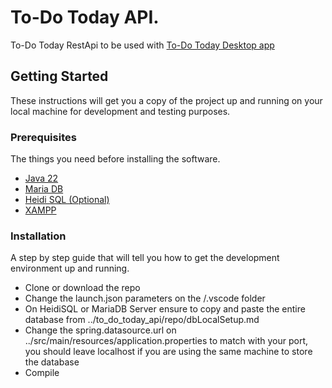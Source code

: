# To-Do Today API.

To-Do Today RestApi to be used with <a href="https://github.com/S4nchzz/To-Do-Today_dapp"> To-Do Today Desktop app</a>

## Getting Started

These instructions will get you a copy of the project up and running on your local machine for development and testing purposes.

### Prerequisites

The things you need before installing the software.

* <a href="https://www.oracle.com/java/technologies/javase/jdk22-archive-downloads.html">Java 22 </a>
* <a href="https://mariadb.org/">Maria DB</a>
* <a href="https://www.heidisql.com/">Heidi SQL (Optional)</a>
* <a href="https://www.apachefriends.org/es/index.html">XAMPP</a>

### Installation

A step by step guide that will tell you how to get the development environment up and running.

* Clone or download the repo
* Change the launch.json parameters on the /.vscode folder
* On HeidiSQL or MariaDB Server ensure to copy and paste the entire database from ../to_do_today_api/repo/dbLocalSetup.md
* Change the spring.datasource.url on ../src/main/resources/application.properties to match with your port, you should leave localhost if you are using the same machine to store the database
* Compile
